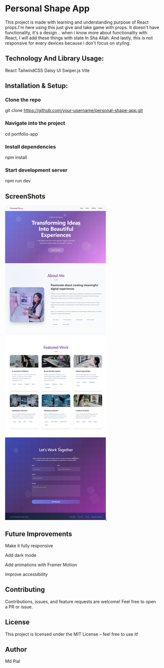 # Personal Shape App

This project is made with learning and understanding purpose of React props.I'm here using this just give and take game with props. It doesn't have functionality, it's a design .. when i know more about functionality with React, I will add these things with state In Sha Allah. And lastly, this is not responsive for every devices because i don't focus on styling.

## Technology And Library Usage:

React
TailwindCSS
Daisy UI
Swiper.js
Vite

## Installation & Setup:

### Clone the repo

git clone https://github.com/your-username/personal-shape-app.git

### Navigate into the project

cd portfolio-app

### Install dependencies

npm install

### Start development server

npm run dev

## ScreenShots

![App Screenshot](./public/personal-shape-app.jpg);

## Future Improvements

Make it fully responsive

Add dark mode

Add animations with Framer Motion

Improve accessibility

## Contributing

Contributions, issues, and feature requests are welcome!
Feel free to open a PR or issue.

## License

This project is licensed under the MIT License – feel free to use it!

## Author

Md Pial
